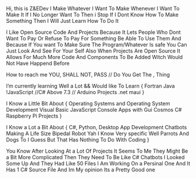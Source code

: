 Hi, this is Z&EDev
I Make Whatever I Want To Make Whenever I Want To Make It If I No Longer Want To Then i Stop If I Dont Know How To Make Something Then I Will Just Learn How To Do It

I Like Open Source Code And Projects Because It Lets People Who Dont Want To Pay Or Refuse To Pay For Something Be Able To Use Them 
And Because If You want To Make Sure The Program/Whatever Is safe You Can Just Look And See For Your Self
Also When Projects Are Open Source It Allows For Much More Code And Components To Be Added Witch Would Not Have Happend Before


How to reach me YOU, SHALL NOT, PASS // Do You Get The , Thing

I’m currently learning Well a Lot && Would like To Learn { Fortran Java !JavaScript //C# Above 7.3 // Arduino Projects .net maui }

I Know a Little Bit About { Operating Systems and Operating System Development Visual Basic JavaScript Console Apps with Gui Cosmos C# Raspberry Pi Projects }

I Know a Lot a Bit About { C#, Python, Desktop App Development Chatbots Making A Life Size Bipedal Robot Yah I Know Very specific Well Parrots And Dogs To I Guess But That Has Nothing To Do With Coding }

You Know After Looking At a Lot Of Projects It Seems To Me They Might Be a Bit More Complicated Then They Need To Be Like C# Chatbots I Looked Some Up And They Had Like 50 Files I Am Working On a Persinal One And It Has 1 C# Source File And Im My opinion Its a Pretty Good one
